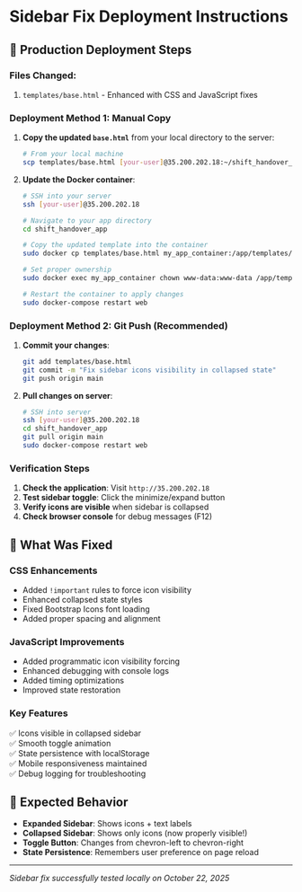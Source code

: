 # Sidebar Fix Deployment Instructions

## 🚀 **Production Deployment Steps**

### **Files Changed:**
1. `templates/base.html` - Enhanced with CSS and JavaScript fixes

### **Deployment Method 1: Manual Copy**
1. **Copy the updated `base.html`** from your local directory to the server:
   ```bash
   # From your local machine
   scp templates/base.html [your-user]@35.200.202.18:~/shift_handover_app/templates/
   ```

2. **Update the Docker container**:
   ```bash
   # SSH into your server
   ssh [your-user]@35.200.202.18
   
   # Navigate to your app directory
   cd shift_handover_app
   
   # Copy the updated template into the container
   sudo docker cp templates/base.html my_app_container:/app/templates/base.html
   
   # Set proper ownership
   sudo docker exec my_app_container chown www-data:www-data /app/templates/base.html
   
   # Restart the container to apply changes
   sudo docker-compose restart web
   ```

### **Deployment Method 2: Git Push (Recommended)**
1. **Commit your changes**:
   ```bash
   git add templates/base.html
   git commit -m "Fix sidebar icons visibility in collapsed state"
   git push origin main
   ```

2. **Pull changes on server**:
   ```bash
   # SSH into server
   ssh [your-user]@35.200.202.18
   cd shift_handover_app
   git pull origin main
   sudo docker-compose restart web
   ```

### **Verification Steps**
1. **Check the application**: Visit `http://35.200.202.18`
2. **Test sidebar toggle**: Click the minimize/expand button
3. **Verify icons are visible** when sidebar is collapsed
4. **Check browser console** for debug messages (F12)

## 🔧 **What Was Fixed**

### **CSS Enhancements**
- Added `!important` rules to force icon visibility
- Enhanced collapsed state styles
- Fixed Bootstrap Icons font loading
- Added proper spacing and alignment

### **JavaScript Improvements**
- Added programmatic icon visibility forcing
- Enhanced debugging with console logs
- Added timing optimizations
- Improved state restoration

### **Key Features**
✅ Icons visible in collapsed sidebar  
✅ Smooth toggle animation  
✅ State persistence with localStorage  
✅ Mobile responsiveness maintained  
✅ Debug logging for troubleshooting  

## 🎯 **Expected Behavior**
- **Expanded Sidebar**: Shows icons + text labels
- **Collapsed Sidebar**: Shows only icons (now properly visible!)
- **Toggle Button**: Changes from chevron-left to chevron-right
- **State Persistence**: Remembers user preference on page reload

---
*Sidebar fix successfully tested locally on October 22, 2025*